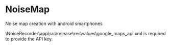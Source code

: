 # NoiseMap
Noise map creation with android smartphones

\NoiseRecorder\app\src\release\res\values\google_maps_api.xml is required to provide the API key.